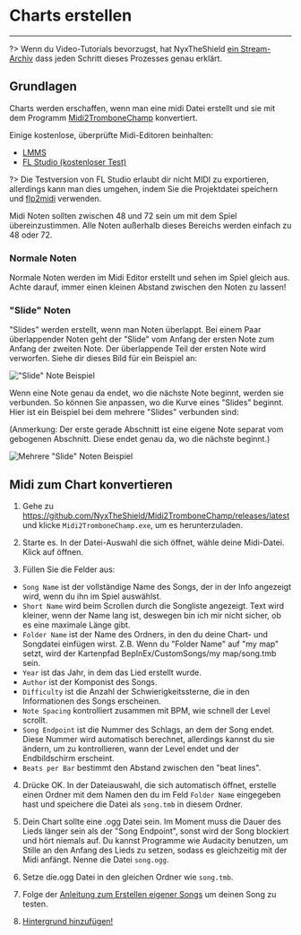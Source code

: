 # Charts erstellen
---

?> Wenn du Video-Tutorials bevorzugst, hat NyxTheShield [ein Stream-Archiv](https://www.youtube.com/watch?v=ig27SlJveGs) dass jeden Schritt dieses Prozesses genau erklärt.

## Grundlagen
Charts werden erschaffen, wenn man eine midi Datei erstellt und sie mit dem Programm [Midi2TromboneChamp](https://github.com/NyxTheShield/Midi2TromboneChamp) konvertiert.

Einige kostenlose, überprüfte Midi-Editoren beinhalten:
- [LMMS](https://lmms.io/)
- [FL Studio (kostenloser Test)](https://www.image-line.com/fl-studio-download/)

?> Die Testversion von FL Studio erlaubt dir nicht MIDI zu exportieren, allerdings kann man dies umgehen, indem Sie die Projektdatei speichern und [flp2midi](https://github.com/Kaydax/flp2midi) verwenden.

Midi Noten sollten zwischen 48 und 72 sein um mit dem Spiel übereinzustimmen. Alle Noten außerhalb dieses Bereichs werden einfach zu 48 oder 72.

### Normale Noten

Normale Noten werden im Midi Editor erstellt und sehen im Spiel gleich aus. Achte darauf, immer einen kleinen Abstand zwischen den Noten zu lassen!

### "Slide" Noten

"Slides" werden erstellt, wenn man Noten überlappt. Bei einem Paar überlappender Noten geht der "Slide" vom Anfang der ersten Note zum Anfang der zweiten Note. Der überlappende Teil der ersten Note wird verworfen. Siehe dir dieses Bild für ein Beispiel an:

!["Slide" Note Beispiel](../docs/files/slide1.png)

Wenn eine Note genau da endet, wo die nächste Note beginnt, werden sie verbunden. So können Sie anpassen, wo die Kurve eines "Slides" beginnt. Hier ist ein Beispiel bei dem mehrere "Slides" verbunden sind:

(Anmerkung: Der erste gerade Abschnitt ist eine eigene Note separat vom gebogenen Abschnitt. Diese endet genau da, wo die nächste beginnt.)

![Mehrere "Slide" Noten Beispiel](../docs/files/slide2.png)

## Midi zum Chart konvertieren

1. Gehe zu <https://github.com/NyxTheShield/Midi2TromboneChamp/releases/latest> und klicke `Midi2TromboneChamp.exe`, um es herunterzuladen.

2. Starte es. In der Datei-Auswahl die sich öffnet, wähle deine Midi-Datei. Klick auf öffnen.

3. Füllen Sie die Felder aus:
 - `Song Name` ist der vollständige Name des Songs, der in der Info angezeigt wird, wenn du ihn im Spiel auswählst.
 - `Short Name` wird beim Scrollen durch die Songliste angezeigt. Text wird kleiner, wenn der Name lang ist, deswegen bin ich mir nicht sicher, ob es eine maximale Länge gibt.
 - `Folder Name` ist der Name des Ordners, in den du deine Chart- und Songdatei einfügen wirst. Z.B. Wenn du "Folder Name" auf "my map" setzt, wird der Kartenpfad BepInEx/CustomSongs/my map/song.tmb sein.
 - `Year` ist das Jahr, in dem das Lied erstellt wurde.
 - `Author` ist der Komponist des Songs.
 - `Difficulty` ist die Anzahl der Schwierigkeitssterne, die in den Informationen des Songs erscheinen.
 - `Note Spacing` kontrolliert zusammen mit BPM, wie schnell der Level scrollt.
 - `Song Endpoint` ist die Nummer des Schlags, an dem der Song endet. Diese Nummer wird automatisch berechnet, allerdings kannst du sie ändern, um zu kontrollieren, wann der Level endet und der Endbildschirm erscheint.
 - `Beats per Bar` bestimmt den Abstand zwischen den "beat lines".

4. Drücke OK. In der Dateiauswahl, die sich automatisch öffnet, erstelle einen Ordner mit dem Namen den du im Feld `Folder Name` eingegeben hast und speichere die Datei als `song.tmb` in diesem Ordner.

5. Dein Chart sollte eine .ogg Datei sein. Im Moment muss die Dauer des Lieds länger sein als der "Song Endpoint", sonst wird der Song blockiert und hört niemals auf. Du kannst Programme wie Audacity benutzen, um Stille an den Anfang des Lieds zu setzen, sodass es gleichzeitig mit der Midi anfängt. Nenne die Datei `song.ogg`.

6. Setze die.ogg Datei in den gleichen Ordner wie `song.tmb`.

7. Folge der [Anleitung zum Erstellen eigener Songs](installing-songs) um deinen Song zu testen.

8. [Hintergrund hinzufügen!](chart-backgrounds)